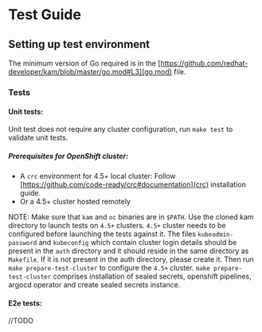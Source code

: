# Test Guide

## Setting up test environment

The minimum version of Go required is in the [https://github.com/redhat-developer/kam/blob/master/go.mod#L3](go.mod) file.

### Tests

#### Unit tests:

Unit test does not require any cluster configuration, run `make test` to validate unit tests.

##### Prerequisites for OpenShift cluster:

* A `crc` environment for 4.5+ local cluster:
Follow [https://github.com/code-ready/crc#documentation](crc) installation guide.
* Or a 4.5+ cluster hosted remotely

NOTE: Make sure that `kam` and `oc` binaries are in `$PATH`. Use the cloned kam directory to launch tests on `4.5+` clusters. `4.5+` cluster needs to be configured before launching the tests against it. The files `kubeadmin-password` and `kubeconfig` which contain cluster login details should be present in the `auth` directory and it should reside in the same directory as `Makefile`. If it is not present in the auth directory, please create it. Then run `make prepare-test-cluster` to configure the `4.5+` cluster. `make prepare-test-cluster` comprises installation of sealed secrets, openshift pipelines, argocd operator and create sealed secrets instance.

#### E2e tests:
//TODO
